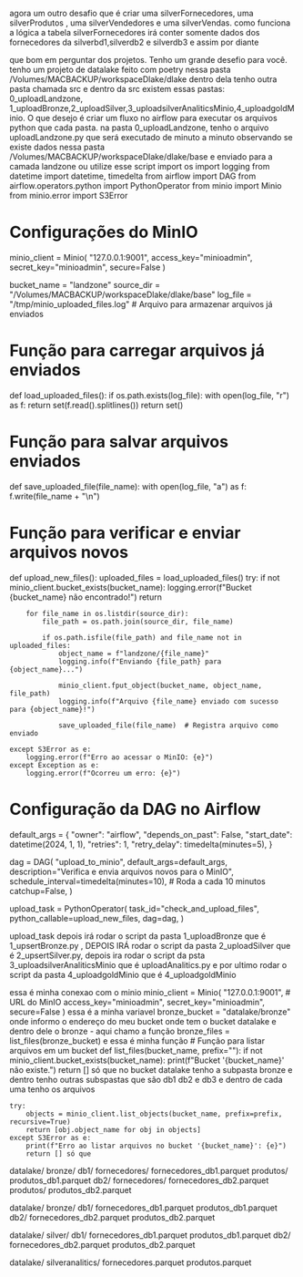 
agora um outro desafio que é criar uma silverFornecedores, uma silverProdutos , uma silverVendedores e uma silverVendas. como funciona a lógica a tabela silverFornecedores irá conter somente dados dos fornecedores da silverbd1,silverdb2 e silverdb3 e assim por diante



que bom em perguntar dos projetos. Tenho um grande desefio para você. tenho um projeto de datalake feito com poetry nessa pasta /Volumes/MACBACKUP/workspaceDlake/dlake dentro dela tenho outra pasta chamada src e dentro da src existem essas pastas: 0_uploadLandzone, 1_uploadBronze,2_uploadSilver,3_uploadsilverAnaliticsMinio,4_uploadgoldMinio. O que desejo é criar um fluxo no airflow para executar os arquivos python que cada pasta. na pasta 0_uploadLandzone, tenho o arquivo  uploadLandzone.py que será executado de minuto a minuto observando se existe dados nessa pasta /Volumes/MACBACKUP/workspaceDlake/dlake/base e enviado para a camada landzone ou utilize esse script import os
import logging
from datetime import datetime, timedelta
from airflow import DAG
from airflow.operators.python import PythonOperator
from minio import Minio
from minio.error import S3Error

# Configurações do MinIO
minio_client = Minio(
    "127.0.0.1:9001",
    access_key="minioadmin",
    secret_key="minioadmin",
    secure=False
)

bucket_name = "landzone"
source_dir = "/Volumes/MACBACKUP/workspaceDlake/dlake/base"
log_file = "/tmp/minio_uploaded_files.log"  # Arquivo para armazenar arquivos já enviados

# Função para carregar arquivos já enviados
def load_uploaded_files():
    if os.path.exists(log_file):
        with open(log_file, "r") as f:
            return set(f.read().splitlines())
    return set()

# Função para salvar arquivos enviados
def save_uploaded_file(file_name):
    with open(log_file, "a") as f:
        f.write(file_name + "\n")

# Função para verificar e enviar arquivos novos
def upload_new_files():
    uploaded_files = load_uploaded_files()
    try:
        if not minio_client.bucket_exists(bucket_name):
            logging.error(f"Bucket {bucket_name} não encontrado!")
            return

        for file_name in os.listdir(source_dir):
            file_path = os.path.join(source_dir, file_name)

            if os.path.isfile(file_path) and file_name not in uploaded_files:
                object_name = f"landzone/{file_name}"
                logging.info(f"Enviando {file_path} para {object_name}...")

                minio_client.fput_object(bucket_name, object_name, file_path)
                logging.info(f"Arquivo {file_name} enviado com sucesso para {object_name}!")

                save_uploaded_file(file_name)  # Registra arquivo como enviado

    except S3Error as e:
        logging.error(f"Erro ao acessar o MinIO: {e}")
    except Exception as e:
        logging.error(f"Ocorreu um erro: {e}")

# Configuração da DAG no Airflow
default_args = {
    "owner": "airflow",
    "depends_on_past": False,
    "start_date": datetime(2024, 1, 1),
    "retries": 1,
    "retry_delay": timedelta(minutes=5),
}

dag = DAG(
    "upload_to_minio",
    default_args=default_args,
    description="Verifica e envia arquivos novos para o MinIO",
    schedule_interval=timedelta(minutes=10),  # Roda a cada 10 minutos
    catchup=False,
)

upload_task = PythonOperator(
    task_id="check_and_upload_files",
    python_callable=upload_new_files,
    dag=dag,
)

upload_task
 depois irá rodar o script da pasta 1_uploadBronze que é 1_upsertBronze.py , DEPOIS IRÁ rodar o script da pasta 2_uploadSilver que é 2_upsertSilver.py, depois ira rodar o script da psta 3_uploadsilverAnaliticsMinio que é uploadAnalitics.py e por ultimo rodar o script da pasta 4_uploadgoldMinio que é 4_uploadgoldMinio



 essa é minha conexao com o minio minio_client = Minio(
    "127.0.0.1:9001",  # URL do MinIO
    access_key="minioadmin",
    secret_key="minioadmin",
    secure=False
) essa é a minha variavel bronze_bucket = "datalake/bronze" onde informo o endereço do meu bucket onde tem o bucket datalake e dentro dele o bronze - aqui chamo a função bronze_files = list_files(bronze_bucket) e essa é minha função # Função para listar arquivos em um bucket
def list_files(bucket_name, prefix=""):
    if not minio_client.bucket_exists(bucket_name):
        print(f"Bucket '{bucket_name}' não existe.")
        return [] só que no bucket datalake tenho a subpasta bronze e dentro tenho outras subspastas que são db1 db2 e db3 e dentro de cada uma tenho os arquivos 
    
    try:
        objects = minio_client.list_objects(bucket_name, prefix=prefix, recursive=True)
        return [obj.object_name for obj in objects]
    except S3Error as e:
        print(f"Erro ao listar arquivos no bucket '{bucket_name}': {e}")
        return [] só que 



datalake/
     bronze/
        db1/
          fornecedores/
                     fornecedores_db1.parquet
          produtos/
                  produtos_db1.parquet
        db2/
          fornecedores/
                     fornecedores_db2.parquet
          produtos/
                  produtos_db2.parquet
                                     
datalake/
     bronze/
        db1/
          fornecedores_db1.parquet
          produtos_db1.parquet
        db2/
          fornecedores_db2.parquet
          produtos_db2.parquet

datalake/
     silver/
        db1/
          fornecedores_db1.parquet
          produtos_db1.parquet
        db2/
          fornecedores_db2.parquet
          produtos_db2.parquet

datalake/
     silveranalitics/
            fornecedores.parquet
            produtos.parquet


